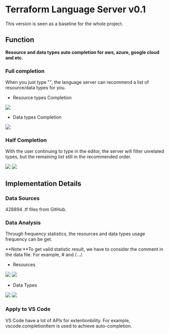 # Terraform Language Server v0.1
This version is seen as a baseline for the whole project.

## Function 
**Resource and data types auto completion for aws, azure, google cloud and etc.**

### Full completion

When you just type "", the language server can recommend a list of resource/data types for you.

- Resource types Completion

![](https://github.com/zunlihu/Terraform-Language-Server/blob/master/Version%200.1/images/resourceCompletion.png)

- Data types Completion

![](https://github.com/zunlihu/Terraform-Language-Server/blob/master/Version%200.1/images/dataCompletion.PNG)

### Half Completion
With the user continuing to type in the editor, the server will filter unrelated types, but the remaining list still in the recommended order.

![](https://github.com/zunlihu/Terraform-Language-Server/blob/master/Version%200.1/images/halfCompletion1.PNG)
![](https://github.com/zunlihu/Terraform-Language-Server/blob/master/Version%200.1/images/halfCompletion2.PNG)
## Implementation Details
### Data Sources
428894 .tf files from GitHub.

### Data Analysis

Through frequency statistics, the resources and data types usage frequency can be get. 

**Note:**To get valid statistic result, we have to consider the comment in the data file. For example, # and /*...*/.

- Resources

![](https://github.com/zunlihu/Terraform-Language-Server/blob/master/dataSource/data_count/images/res_wordCloud.png)
![](https://github.com/zunlihu/Terraform-Language-Server/blob/master/dataSource/data_count/images/resNums.png)

- Data Types

![](https://github.com/zunlihu/Terraform-Language-Server/blob/master/dataSource/data_count/images/data_wordCloud.png)
![](https://github.com/zunlihu/Terraform-Language-Server/blob/master/dataSource/data_count/images/dataNums.png)

### Apply to VS Code
VS Code have a lot of APIs for extentionbility. For example, vscode.completionItem is used to achieve auto-completion. 